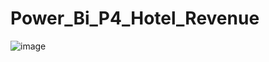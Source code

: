 # Power_Bi_P4_Hotel_Revenue

![image](https://github.com/ELopez2657/Power_Bi_P4_Hotel_Revenue/assets/146747798/c29da05c-2fde-4130-a794-dbcbddb31253)

